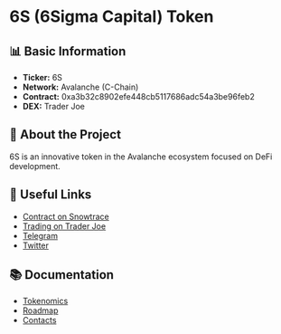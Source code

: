 # 6S (6Sigma Capital) Token

## 📊 Basic Information
- **Ticker:** 6S
- **Network:** Avalanche (C-Chain)
- **Contract:** 0xa3b32c8902efe448cb5117686adc54a3be96feb2
- **DEX:** Trader Joe

## 🚀 About the Project
6S is an innovative token in the Avalanche ecosystem focused on DeFi development.

## 🔗 Useful Links
- [Contract on Snowtrace](https://snowtrace.io/address/0xa3b32c8902efe448cb5117686adc54a3be96feb2)
- [Trading on Trader Joe](https://traderjoexyz.com)
- [Telegram](https://t.me/SigmaCapital6S)
- [Twitter](https://twitter.com/6SigmaCapital)

## 📚 Documentation
- [Tokenomics](TOKENOMICS.md)
- [Roadmap](ROADMAP.md)
- [Contacts](CONTACTS.md)
